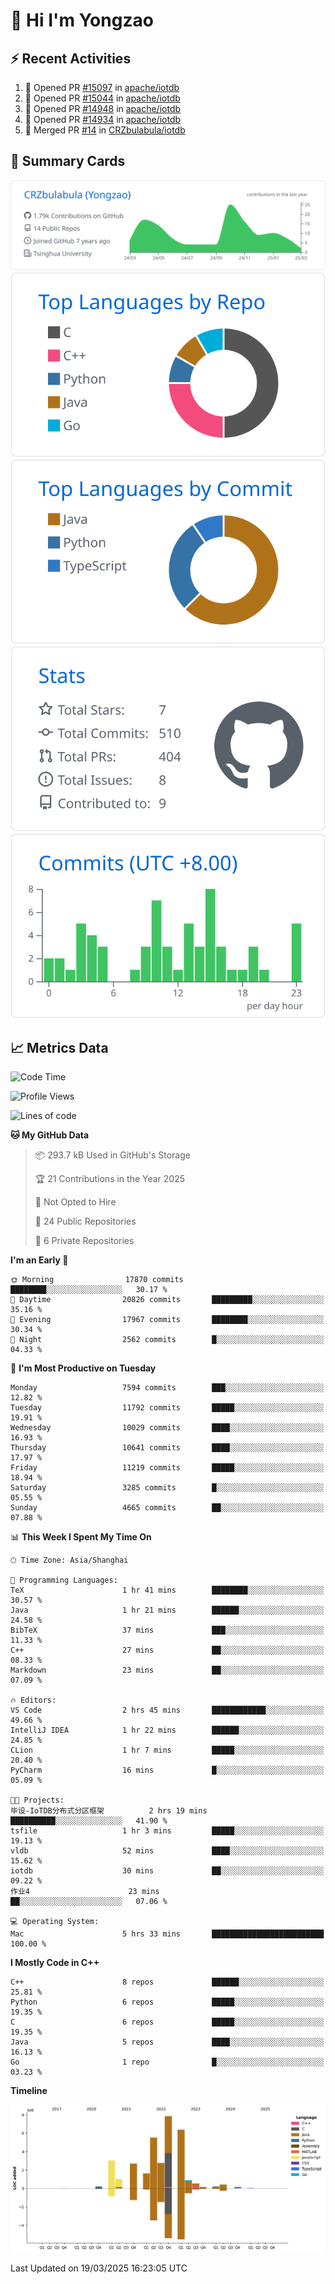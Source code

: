 # 👋 Hi I'm Yongzao

## ⚡ Recent Activities
<!--START_SECTION:activity-->
1. 💪 Opened PR [#15097](https://github.com/apache/iotdb/pull/15097) in [apache/iotdb](https://github.com/apache/iotdb)
2. 💪 Opened PR [#15044](https://github.com/apache/iotdb/pull/15044) in [apache/iotdb](https://github.com/apache/iotdb)
3. 💪 Opened PR [#14948](https://github.com/apache/iotdb/pull/14948) in [apache/iotdb](https://github.com/apache/iotdb)
4. 💪 Opened PR [#14934](https://github.com/apache/iotdb/pull/14934) in [apache/iotdb](https://github.com/apache/iotdb)
5. 🎉 Merged PR [#14](https://github.com/CRZbulabula/iotdb/pull/14) in [CRZbulabula/iotdb](https://github.com/CRZbulabula/iotdb)
<!--END_SECTION:activity-->

## 🎑 Summary Cards

[![](https://raw.githubusercontent.com/CRZbulabula/CRZbulabula/main/profile-summary-card-output/github/0-profile-details.svg)](https://github.com/vn7n24fzkq/github-profile-summary-cards)
[![](https://raw.githubusercontent.com/CRZbulabula/CRZbulabula/main/profile-summary-card-output/github/1-repos-per-language.svg)](https://github.com/vn7n24fzkq/github-profile-summary-cards) [![](https://raw.githubusercontent.com/CRZbulabula/CRZbulabula/main/profile-summary-card-output/github/2-most-commit-language.svg)](https://github.com/vn7n24fzkq/github-profile-summary-cards)
[![](https://raw.githubusercontent.com/CRZbulabula/CRZbulabula/main/profile-summary-card-output/github/3-stats.svg)](https://github.com/vn7n24fzkq/github-profile-summary-cards) [![](https://raw.githubusercontent.com/CRZbulabula/CRZbulabula/main/profile-summary-card-output/github/4-productive-time.svg)](https://github.com/vn7n24fzkq/github-profile-summary-cards)

## 📈 Metrics Data

<!--START_SECTION:waka-->
![Code Time](http://img.shields.io/badge/Code%20Time-838%20hrs%2054%20mins-blue)

![Profile Views](http://img.shields.io/badge/Profile%20Views-1-blue)

![Lines of code](https://img.shields.io/badge/From%20Hello%20World%20I%27ve%20Written-33.4%20million%20lines%20of%20code-blue)

**🐱 My GitHub Data** 

> 📦 293.7 kB Used in GitHub's Storage 
 > 
> 🏆 21 Contributions in the Year 2025
 > 
> 🚫 Not Opted to Hire
 > 
> 📜 24 Public Repositories 
 > 
> 🔑 6 Private Repositories 
 > 
**I'm an Early 🐤** 

```text
🌞 Morning                17870 commits       ████████░░░░░░░░░░░░░░░░░   30.17 % 
🌆 Daytime                20826 commits       █████████░░░░░░░░░░░░░░░░   35.16 % 
🌃 Evening                17967 commits       ████████░░░░░░░░░░░░░░░░░   30.34 % 
🌙 Night                  2562 commits        █░░░░░░░░░░░░░░░░░░░░░░░░   04.33 % 
```
📅 **I'm Most Productive on Tuesday** 

```text
Monday                   7594 commits        ███░░░░░░░░░░░░░░░░░░░░░░   12.82 % 
Tuesday                  11792 commits       █████░░░░░░░░░░░░░░░░░░░░   19.91 % 
Wednesday                10029 commits       ████░░░░░░░░░░░░░░░░░░░░░   16.93 % 
Thursday                 10641 commits       ████░░░░░░░░░░░░░░░░░░░░░   17.97 % 
Friday                   11219 commits       █████░░░░░░░░░░░░░░░░░░░░   18.94 % 
Saturday                 3285 commits        █░░░░░░░░░░░░░░░░░░░░░░░░   05.55 % 
Sunday                   4665 commits        ██░░░░░░░░░░░░░░░░░░░░░░░   07.88 % 
```


📊 **This Week I Spent My Time On** 

```text
🕑︎ Time Zone: Asia/Shanghai

💬 Programming Languages: 
TeX                      1 hr 41 mins        ████████░░░░░░░░░░░░░░░░░   30.57 % 
Java                     1 hr 21 mins        ██████░░░░░░░░░░░░░░░░░░░   24.58 % 
BibTeX                   37 mins             ███░░░░░░░░░░░░░░░░░░░░░░   11.33 % 
C++                      27 mins             ██░░░░░░░░░░░░░░░░░░░░░░░   08.33 % 
Markdown                 23 mins             ██░░░░░░░░░░░░░░░░░░░░░░░   07.09 % 

🔥 Editors: 
VS Code                  2 hrs 45 mins       ████████████░░░░░░░░░░░░░   49.66 % 
IntelliJ IDEA            1 hr 22 mins        ██████░░░░░░░░░░░░░░░░░░░   24.85 % 
CLion                    1 hr 7 mins         █████░░░░░░░░░░░░░░░░░░░░   20.40 % 
PyCharm                  16 mins             █░░░░░░░░░░░░░░░░░░░░░░░░   05.09 % 

🐱‍💻 Projects: 
毕设-IoTDB分布式分区框架          2 hrs 19 mins       ██████████░░░░░░░░░░░░░░░   41.90 % 
tsfile                   1 hr 3 mins         █████░░░░░░░░░░░░░░░░░░░░   19.13 % 
vldb                     52 mins             ████░░░░░░░░░░░░░░░░░░░░░   15.62 % 
iotdb                    30 mins             ██░░░░░░░░░░░░░░░░░░░░░░░   09.22 % 
作业4                      23 mins             ██░░░░░░░░░░░░░░░░░░░░░░░   07.06 % 

💻 Operating System: 
Mac                      5 hrs 33 mins       █████████████████████████   100.00 % 
```

**I Mostly Code in C++** 

```text
C++                      8 repos             ██████░░░░░░░░░░░░░░░░░░░   25.81 % 
Python                   6 repos             █████░░░░░░░░░░░░░░░░░░░░   19.35 % 
C                        6 repos             █████░░░░░░░░░░░░░░░░░░░░   19.35 % 
Java                     5 repos             ████░░░░░░░░░░░░░░░░░░░░░   16.13 % 
Go                       1 repo              █░░░░░░░░░░░░░░░░░░░░░░░░   03.23 % 
```



**Timeline**

![Lines of Code chart](https://raw.githubusercontent.com/CRZbulabula/CRZbulabula/main/assets/bar_graph.png)


 Last Updated on 19/03/2025 16:23:05 UTC
<!--END_SECTION:waka-->

